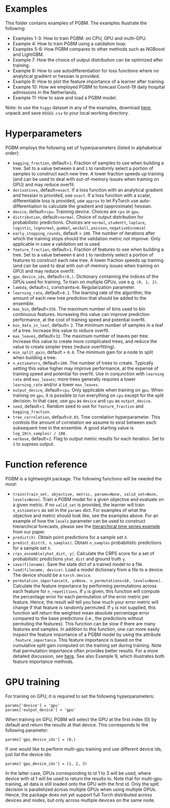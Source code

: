 # Examples #

This folder contains examples of PGBM. The examples illustrate the following:
* Examples 1-3: How to train PGBM: on CPU, GPU and multi-GPU.
* Example 4: How to train PGBM using a validation loop.
* Examples 5-6: How PGBM compares to other methods such as NGBoost and LightGBM.
* Example 7: How the choice of output distribution can be optimized after training.
* Example 8: How to use autodifferentiation for loss functions where no analytical gradient or hessian is provided.
* Example 9: How to plot the feature importance of a learner after training.
* Example 10: How we employed PGBM to forecast Covid-19 daily hospital admissions in the Netherlands.
* Example 11: How to save and load a PGBM model.

Note: to use the `higgs` dataset in any of the examples, download [here](https://archive.ics.uci.edu/ml/datasets/HIGGS), unpack and save `HIGGS.csv` to your local working directory.

# Hyperparameters #
PGBM employs the following set of hyperparameters (listed in alphabetical order):
* `bagging_fraction`, default=`1`. Fraction of samples to use when building a tree. Set to a value between `0` and `1` to randomly select a portion of samples to construct each new tree. A lower fraction speeds up training (and can be used to deal with out-of-memory issues when training on GPU) and may reduce overfit.
* `derivatives`, default=`exact`. If a loss function with an analytical gradient and hessian is provided, use `exact`. If a loss function with a scalar, differentiable loss is provided, use `approx` to let PyTorch use auto-differentiation to calculate the gradient and (approximate) hessian.
* `device`, default=`cpu`. Traininig device. Choices are `cpu` or `gpu`.
* `distribution`, default=`normal`. Choice of output distribution for probabilistic predictions. Choices are `normal`, `studentt`, `laplace`, `logistic`, `lognormal`, `gumbel`, `weibull`, `poisson`, `negativebinomial`
* `early_stopping_rounds`, default = `100`. The number of iterations after which the training stops should the validation metric not improve. Only applicable in case a validation set is used.
* `feature_fraction`, default=`1`. Fraction of features to use when building a tree. Set to a value between `0` and `1` to randomly select a portion of features to construct each new tree. A lower fraction speeds up training (and can be used to deal with out-of-memory issues when training on GPU) and may reduce overfit.
* `gpu_device_ids`, default=`(0,)`. Dictionary containing the indices of the GPUs used for training. To train on multiple GPUs, use e.g. `(0, 1, 2)`.
* `lambda`, default=`1`, constraints`>0`. Regularization parameter. 
* `learning_rate`, default=`0.1`. The learning rate of the algorithm; the amount of each new tree prediction that should be added to the ensemble.
* `max_bin`, default=`256`. The maximum number of bins used to bin continuous features. Increasing this value can improve prediction performance, at the cost of training speed and potential overfit.
* `min_data_in_leaf`, default= `2`. The minimum number of samples in a leaf of a tree. Increase this value to reduce overfit.
* `max_leaves`, default=`32`. The maximum number of leaves per tree. Increase this value to create more complicated trees, and reduce the value to create simpler trees (reduce overfitting).
* `min_split_gain`, default = `0.0`. The minimum gain for a node to split when building a tree.
* `n_estimators`, default=`100`. The number of trees to create. Typically setting this value higher may improve performance, at the expense of training speed and potential for overfit. Use in conjunction with `learning rate` and `max_leaves`; more trees generally requires a lower `learning_rate` and/or a lower `max_leaves`.
* `output_device`, default=`cpu`. Only applicable when training on `gpu`. When training on `gpu`, it is possible to run everything on `cpu` except for the split decision. In that case, use `gpu` as `device` and `cpu` as `output_device`.
* `seed`, default=`1`. Random seed to use for `feature_fraction` and `bagging_fraction`.
* `tree_correlation`, default=`0.03`. Tree correlation hyperparameter. This controls the amount of correlation we assume to exist between each subsequent tree in the ensemble. A good starting value is `log_10(n_samples) / 100`.
* `verbose`, default=`2`. Flag to output metric results for each iteration. Set to `1` to supress output.

# Function reference #
PGBM is a lightweight package. The following functions will be needed the most:
* `train(train_set, objective, metric, params=None, valid_set=None, levels=None)`. Train a PGBM model for a given objective and evaluate on a given metric. If no `valid_set` is provided, the learner will train `n_estimators` as set in the `params` dict. For examples of what the objective and metric should look like, see the examples above. For an example of how the `levels` parameter can be used to construct hierarchical forecasts, please see the [hierarchical time series example](https://github.com/elephaint/pgbm/tree/main/paper/experiments/02_hierarchical_time_series) from our paper.
* `predict(X)`. Obtain point predictions for a sample set `X`.
* `predict_dist(X, n_samples)`. Obtain `n_samples` probabilistic predictions for a sample set `X`. 
* `crps_ensemble(yhat_dist, y)`. Calculate the CRPS score for a set of probabilistic predictions `yhat_dist` and ground truth `y`.
* `save(filename)`. Save the state dict of a trained model to a file.
* `load(filename, device)`. Load a model dictionary from a file to a device. The device should be a `torch.device`. 
* `permutation_importance(X, y=None, n_permutations=10, levels=None)`. Calculate the feature importance by performing permutations across each feature for `n_repetitions`. If `y` is given, this function will compute the percentage error for each permutation of the error metric per feature. Hence, the result will tell you how much your error metric will change if that feature is randomly permuted. If `y` is not supplied, this function will return the weighted mean absolute percentage error compared to the base predictions (i.e., the predictions without permuting the features). This function can be slow if there are many features and samples. In addition to this function, one can more easily inspect the feature importance of a PGBM model by using the attribute `.feature_importance`. This feature importance is based on the cumulative split gain computed on the training set during training. Note that permutation importance often provides better results. For a more detailed discussion, see [here](https://scikit-learn.org/stable/auto_examples/inspection/plot_permutation_importance.html#sphx-glr-auto-examples-inspection-plot-permutation-importance-py). See also Example 9, which illustrates both feature importance methods.

# GPU training #
For training on GPU, it is required to set the following hyperparameters:
```
params['device'] = 'gpu'
params['output_device'] = 'gpu'
```
When training on GPU, PGBM will select the GPU at the first index (0) by default and return the results at that device. This corresponds to the following parameter:
```
params['gpu_device_ids'] = (0,)
```
If one would like to perform multi-gpu training and use different device ids, just list the device ids:
```
params['gpu_device_ids'] = (1, 2, 3)
```
In the latter case, GPUs corresponding to id 1 to 3 will be used, where device with id 1 will be used to return the results to. Note that for multi-gpu training, all data is still loaded onto the GPU with the first id. Only the split decision is parallelized across multiple GPUs when using multiple GPUs. Hence, the package does not yet support full Torch distributed across devices and nodes, but only across multiple devices on the same node.